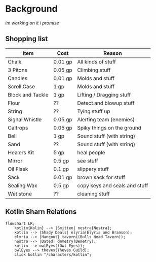 # Background

_im working on it i promise_
    
## Shopping list

| Item | Cost | Reason |
| --- | --- | --- |
| Chalk | 0.01 gp  | All kinds of stuff |
| 3 Pitons | 0.05 gp | Climbing stuff  |
| Candles | 0.01 gp  | Molds and stuff  |
| Scroll Case | 1 gp  | Molds and stuff  |
| Block and Tackle | 1 gp | Lifting / Dragging stuff |
| Flour | ?? | Detect and blowup stuff |
| String | ?? | Tying stuff up |
| Signal Whistle | 0.05 gp  | Alerting team (enemies) |
| Caltrops | 0.05 gp | Spiky things on the ground |
| Bell | 1 gp  | Sound stuff (with string) |
| Sand | ?? | Sound stuff (with string) |
| Healers Kit | 5 gp | heal people |
| Mirror | 0.5 gp | see stuff |
| Oil Flask | 0.1 gp | slippery stuff |
| Sack | 0.01 gp | brown sack for stuff |
| Sealing Wax | 0.5 gp  | copy keys and seals and stuff |
| Wet stone | ?? | cleaning stuff |
  
## Kotlin Sharn Relations

```mermaid
flowchart LR;
    kotlin{Kolin} --> |Smitten| nestra{Nestra};
    kotlin --> |Shady Deals| elyria(Elyria and Branson);
    elyria --> |Hangout| tavern((Bulls Head Tavern));
    nestra --> |Dated| demetry(Demetry);
    kotlin --> owlEyes((Owl Eyes));
    owlEyes --> theves(Theves Guild);
    click kotlin "/characters/kotlin";
```
